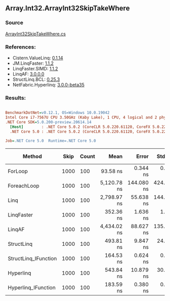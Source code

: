 ﻿## Array.Int32.ArrayInt32SkipTakeWhere

### Source
[ArrayInt32SkipTakeWhere.cs](../LinqBenchmarks/Array/Int32/ArrayInt32SkipTakeWhere.cs)

### References:
- Cistern.ValueLinq: [0.1.14](https://www.nuget.org/packages/Cistern.ValueLinq/0.1.14)
- JM.LinqFaster: [1.1.2](https://www.nuget.org/packages/JM.LinqFaster/1.1.2)
- LinqFaster.SIMD: [1.1.2](https://www.nuget.org/packages/LinqFaster.SIMD/1.0.3)
- LinqAF: [3.0.0.0](https://www.nuget.org/packages/LinqAF/3.0.0.0)
- StructLinq.BCL: [0.25.3](https://www.nuget.org/packages/StructLinq.BCL/0.25.3)
- NetFabric.Hyperlinq: [3.0.0-beta35](https://www.nuget.org/packages/NetFabric.Hyperlinq/3.0.0-beta35)

### Results:
``` ini

BenchmarkDotNet=v0.12.1, OS=Windows 10.0.19042
Intel Core i7-7567U CPU 3.50GHz (Kaby Lake), 1 CPU, 4 logical and 2 physical cores
.NET Core SDK=5.0.200-preview.20614.14
  [Host]        : .NET Core 5.0.2 (CoreCLR 5.0.220.61120, CoreFX 5.0.220.61120), X64 RyuJIT
  .NET Core 5.0 : .NET Core 5.0.2 (CoreCLR 5.0.220.61120, CoreFX 5.0.220.61120), X64 RyuJIT

Job=.NET Core 5.0  Runtime=.NET Core 5.0  

```
|               Method | Skip | Count |        Mean |      Error |     StdDev | Ratio | RatioSD |  Gen 0 | Gen 1 | Gen 2 | Allocated |
|--------------------- |----- |------ |------------:|-----------:|-----------:|------:|--------:|-------:|------:|------:|----------:|
|              ForLoop | 1000 |   100 |    93.58 ns |   0.344 ns |   0.269 ns |  1.00 |    0.00 |      - |     - |     - |         - |
|          ForeachLoop | 1000 |   100 | 5,120.78 ns | 144.080 ns | 424.823 ns | 53.91 |    4.08 | 0.0153 |     - |     - |      32 B |
|                 Linq | 1000 |   100 | 2,798.97 ns |  55.638 ns | 144.611 ns | 29.96 |    1.75 | 0.0725 |     - |     - |     152 B |
|           LinqFaster | 1000 |   100 |   352.36 ns |   1.636 ns |   1.531 ns |  3.76 |    0.02 | 0.7191 |     - |     - |    1504 B |
|               LinqAF | 1000 |   100 | 4,434.02 ns |  88.627 ns | 135.343 ns | 47.18 |    1.64 |      - |     - |     - |         - |
|           StructLinq | 1000 |   100 |   493.81 ns |   9.847 ns |  24.523 ns |  5.24 |    0.22 | 0.0458 |     - |     - |      96 B |
| StructLinq_IFunction | 1000 |   100 |   164.53 ns |   0.624 ns |   0.553 ns |  1.76 |    0.01 |      - |     - |     - |         - |
|            Hyperlinq | 1000 |   100 |   543.84 ns |  10.879 ns |  30.506 ns |  5.81 |    0.28 |      - |     - |     - |         - |
|  Hyperlinq_IFunction | 1000 |   100 |   183.59 ns |   0.380 ns |   0.337 ns |  1.96 |    0.01 |      - |     - |     - |         - |
